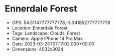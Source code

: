 # Ennerdale Forest

- GPS: 54.51147777777778,-3.341852777777778
- Location: Ennerdale Forest
- Tags: Landscape, Clouds, Forest
- Camera: Apple iPhone 14 Pro Max
- Date: 2023-03-25T07:17:02.000+00:00
- Dimensions: 4032x3024
